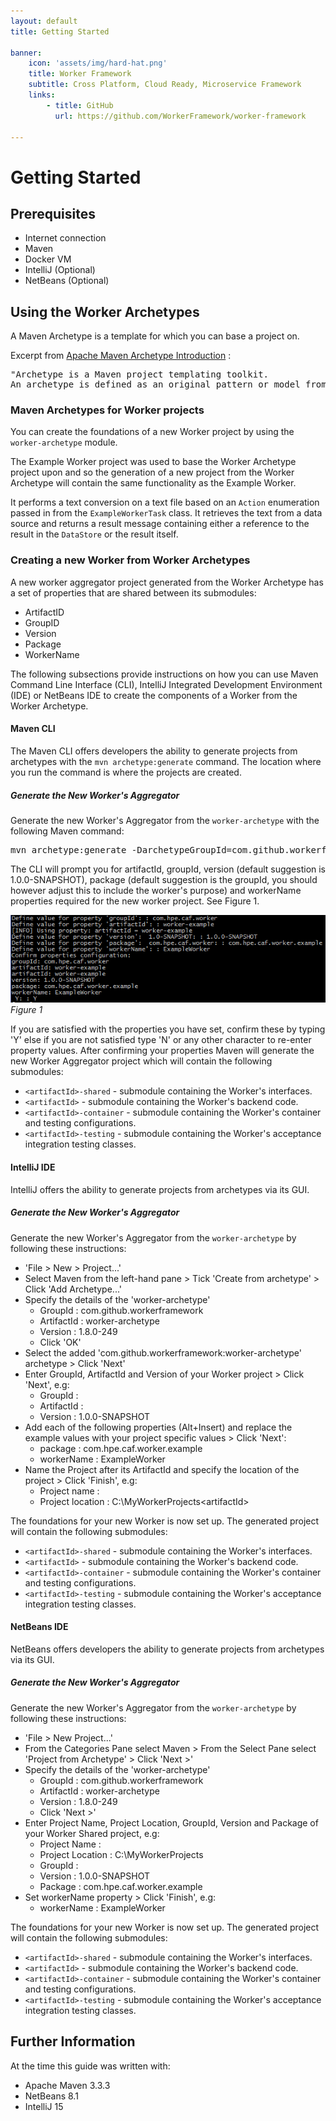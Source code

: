 ```yaml
---
layout: default
title: Getting Started

banner:
    icon: 'assets/img/hard-hat.png'
    title: Worker Framework
    subtitle: Cross Platform, Cloud Ready, Microservice Framework
    links:
        - title: GitHub
          url: https://github.com/WorkerFramework/worker-framework
          
---
```


# Getting Started

## Prerequisites

- Internet connection
- Maven
- Docker VM
- IntelliJ (Optional)
- NetBeans (Optional)

## Using the Worker Archetypes

A Maven Archetype is a template for which you can base a project on.

Excerpt from [Apache Maven Archetype Introduction](https://maven.apache.org/guides/introduction/introduction-to-archetypes.html) :

<pre>"Archetype is a Maven project templating toolkit.
An archetype is defined as an original pattern or model from which all other things of the same kind are made."</pre>

### Maven Archetypes for Worker projects

You can create the foundations of a new Worker project by using the `worker-archetype` module.

The Example Worker project was used to base the Worker Archetype project upon and so the generation of a new project from the Worker Archetype will contain the same functionality as the Example Worker.

It performs a text conversion on a text file based on an `Action` enumeration passed in from the `ExampleWorkerTask` class. It retrieves the text from a data source and returns a result message containing either a reference to the result in the `DataStore` or the result itself.

### Creating a new Worker from Worker Archetypes

A new worker aggregator project generated from the Worker Archetype has a set of properties that are shared between its submodules:

- ArtifactID
- GroupID
- Version
- Package
- WorkerName

The following subsections provide instructions on how you can use Maven Command Line Interface (CLI), IntelliJ Integrated Development Environment (IDE) or NetBeans IDE to create the components of a Worker from the Worker Archetype.

#### Maven CLI

The Maven CLI offers developers the ability to generate projects from archetypes with the `mvn archetype:generate` command. The location where you run the command is where the projects are created.

##### Generate the New Worker's Aggregator

Generate the new Worker's Aggregator from the `worker-archetype` with the following Maven command:

<pre>mvn archetype:generate -DarchetypeGroupId=com.github.workerframework -DarchetypeArtifactId=worker-archetype</pre>

The CLI will prompt you for artifactId, groupId, version (default suggestion is 1.0.0-SNAPSHOT), package (default suggestion is the groupId, you should however adjust this to include the worker's purpose) and workerName properties required for the new worker project. See Figure 1.

![Generate Example Worker Shared Module from CLI](images/CLIGenerateExample.png)
*Figure 1*

If you are satisfied with the properties you have set, confirm these by typing 'Y' else if you are not satisfied type 'N' or any other character to re-enter property values. After confirming your properties Maven will generate the new Worker Aggregator project which will contain the following submodules:

- `<artifactId>-shared` - submodule containing the Worker's interfaces.
- `<artifactId>` - submodule containing the Worker's backend code.
- `<artifactId>-container` - submodule containing the Worker's container and testing configurations.
- `<artifactId>-testing` - submodule containing the Worker's acceptance integration testing classes.

#### IntelliJ IDE

IntelliJ offers the ability to generate projects from archetypes via its GUI.

##### Generate the New Worker's Aggregator

Generate the new Worker's Aggregator from the `worker-archetype` by following these instructions:

- 'File > New > Project...'
- Select Maven from the left-hand pane > Tick 'Create from archetype' > Click 'Add Archetype...'
- Specify the details of the 'worker-archetype'
	- GroupId : com.github.workerframework
	- ArtifactId : worker-archetype
	- Version : 1.8.0-249
	- Click 'OK'
- Select the added 'com.github.workerframework:worker-archetype' archetype > Click 'Next'
- Enter GroupId, ArtifactId and Version of your Worker project > Click 'Next', e.g:
	- GroupId : <groupId>
	- ArtifactId : <artifactId>
	- Version : 1.0.0-SNAPSHOT
- Add each of the following properties (Alt+Insert) and replace the example values with your project specific values > Click 'Next':
	- package : com.hpe.caf.worker.example
	- workerName : ExampleWorker
- Name the Project after its ArtifactId and specify the location of the project > Click 'Finish', e.g:
	- Project name : <artifactId>
	- Project location : C:\MyWorkerProjects\<artifactId>

The foundations for your new Worker is now set up. The generated project will contain the following submodules:

- `<artifactId>-shared` - submodule containing the Worker's interfaces.
- `<artifactId>` - submodule containing the Worker's backend code.
- `<artifactId>-container` - submodule containing the Worker's container and testing configurations.
- `<artifactId>-testing` - submodule containing the Worker's acceptance integration testing classes.

#### NetBeans IDE

NetBeans offers developers the ability to generate projects from archetypes via its GUI.

##### Generate the New Worker's Aggregator

Generate the new Worker's Aggregator from the `worker-archetype` by following these instructions:

- 'File > New Project...'
- From the Categories Pane select Maven > From the Select Pane select 'Project from Archetype' > Click 'Next >'
- Specify the details of the 'worker-archetype'
	- GroupId : com.github.workerframework
	- ArtifactId : worker-archetype
	- Version : 1.8.0-249
	- Click 'Next >'
- Enter Project Name, Project Location, GroupId, Version and Package of your Worker Shared project, e.g:
	- Project Name : <artifactId>
	- Project Location : C:\MyWorkerProjects
	- GroupId : <groupId>
	- Version : 1.0.0-SNAPSHOT
	- Package : com.hpe.caf.worker.example
- Set workerName property > Click 'Finish', e.g:
	- workerName : ExampleWorker

The foundations for your new Worker is now set up. The generated project will contain the following submodules:

- `<artifactId>-shared` - submodule containing the Worker's interfaces.
- `<artifactId>` - submodule containing the Worker's backend code.
- `<artifactId>-container` - submodule containing the Worker's container and testing configurations.
- `<artifactId>-testing` - submodule containing the Worker's acceptance integration testing classes.

## Further Information

At the time this guide was written with:

- Apache Maven 3.3.3
- NetBeans 8.1
- IntelliJ 15
